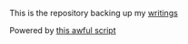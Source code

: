This is the repository backing up my [writings](https://toastedcornflakes.github.io)

Powered by [this awful script](generate.sh)

